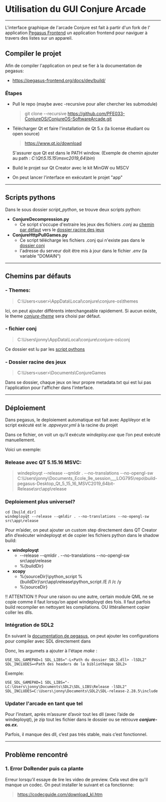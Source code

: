 # Utilisation du GUI Conjure Arcade

___

L'interface graphique de l'arcade Conjure est fait à partir d'un fork de l'
application [Pegasus Frontend](https://pegasus-frontend.org/) un application frontend pour naviguer à travers des listes
sur un appareil.

## Compiler le projet

Afin de compiler l'application on peut se fier à la documentation de pegasus:

- https://pegasus-frontend.org/docs/dev/build/

### Étapes

- Pull le repo (maybe avec -recursive pour aller chercher les submodule)
  > git clone --recursive <https://github.com/PFE033-ConjureOS/ConjureOS-SoftwareArcade.git>
- Télécharger Qt et faire l'installation de Qt 5.x (la license étudiant ou open source)
  > <https://www.qt.io/download>

  S'assurer que Qt est dans le PATH window. (Exemple de chemin ajouter au path : _C:\Qt\5.15.15\msvc2019_64\bin_)
- Build le projet sur Qt Creator avec le kit MinGW ou MSCV
- On peut lancer l'interface en exécutant le projet "app"

___

## Scripts pythons

Dans le sous dossier _script_python_, se trouve deux scripts python:
- **ConjureDecompression.py**
  - Ce script s'occupe d'extraire les jeux des fichiers _.conj_ au [chemin par défaut](#fichier-conj) vers le [dossier racine des jeux](#dossier-racine-des-jeux)
- **ConjureHttpPullGames.py**
  - Ce script télécharge les fichiers .conj qui n'existe pas dans le [dossier conj](#fichier-conj)
  - l'adresse du serveur doit être mis à jour dans le fichier _.env_ (la variable "DOMAIN")
___

## Chemins par défauts

### - Themes:
> C:\Users\<user>\AppData\Local\conjure\conjure-os\themes

Ici, on peut ajouter différents interchangeable rapidement. Si aucun existe, le theme _[conjure-theme](src/themes/conjure-theme)_ sera choisi par défaut.

### - fichier conj
> C:\Users\jonny\AppData\Local\conjure\conjure-os\conj

Ce dossier est lu par les [script pythons](#scripts-pythons)

### - Dossier racine des jeux
> C:\Users\<user>\Documents\ConjureGames

Dans se dossier, chaque jeux on leur propre metadata.txt qui est lui pas l'application pour l'afficher dans l'interface.
___

## Déploiement

Dans pegasus, le deploiement automatique est fait avec AppVeyor et le script exécuté est le .*appveyor.yml* à la racine du projet

Dans ce fichier, on voit un qu’il exécute *windeploy.exe* que l’on peut exécuté manuellement.

Voici un exemple:
### Release avec QT 5.15.16 MSVC:
> windeployqt --release --qmldir . --no-translations --no-opengl-sw C:\Users\jonny\Documents\_Ecole\_9e_session\___LOG795\repo\build-pegasus-Desktop_Qt_5_15_16_MSVC2019_64bit-Release\src\app\release


### Deploiement plus universel?
    cd [build_dir]
    windeployqt --release --qmldir . --no-translations --no-opengl-sw src\app\release

Pour m’aider, on peut ajouter un custom step directement dans QT Creator afin d’exécuter windeployqt et de copier les fichiers python dans le shadow build:
- **windeployqt**
  - --release --qmldir . --no-translations --no-opengl-sw src\app\release
  - %{buildDir}
- **xcopy**
  - %{sourceDir}\python_script %{buildDir}\src\app\release\python_script /E /I /c /y
  - %{sourceDir}

!! ATTENTION !! Pour une raison ou une autre, certain module QML ne se copie comme il faut lorsqu’on appel windeployqt des fois. Il faut parfois build recompiler en nettoyant les compilations.
OU littérallement copier coller les dlls.

### Intégration de SDL2
En suivant la [documentation de pegasus](https://pegasus-frontend.org/docs/dev/build/#:~:text=If%20SDL_LIBS%20and,to%20SDL2main), on peut ajouter les configurations pour compiler avec SDL directement dans

Donc, les argumets a ajouter à l'étape _make_ :
    

    USE_SDL_GAMEPAD=1 SDL_LIBS="-L<Path du dossier SDL2.dll> -lSDL2" SDL_INCLUDES=<Path des headers de la bibliothèque SDL2>

Exemple:

    USE_SDL_GAMEPAD=1 SDL_LIBS="-LC:\Users\jonny\Documents\SDL2\SDL_LIBS\Release -lSDL2" SDL_INCLUDES=C:\Users\jonny\Documents\SDL2\SDL-release-2.28.5\include

###  Updater l'arcade en tant que tel
Pour l’instant, après m’assurer d’avoir tout les dll (avec l’aide de windeployqt), je zip tout les fichier dans le dossier ou se retrouve *************conjure-os.ex.*************

Parfois, il manque des dll, c’est pas très stable, mais c’est fonctionnel.

___

## Problème rencontré

### 1. Error DoRender puis ca plante

Erreur lorsqu’il essaye de lire les video de preview. Cela veut dire qu'il manque un codec.
On peut installer le suivant et ca fonctionne:
> https://codecguide.com/download_kl.htm
